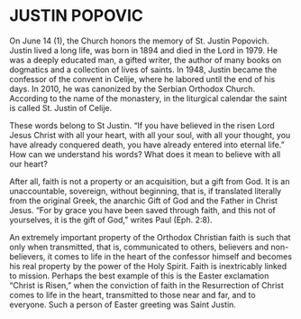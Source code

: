 # JUSTIN POPOVIC

On June 14 (1), the Church honors the memory of St. Justin Popovich. Justin lived a long life, was born in 1894 and died in the Lord in 1979. He was a deeply educated man, a gifted writer, the author of many books on dogmatics and a collection of lives of saints. In 1948, Justin became the confessor of the convent in Celije, where he labored until the end of his days. In 2010, he was canonized by the Serbian Orthodox Church. According to the name of the monastery, in the liturgical calendar the saint is called St. Justin of Celije.

These words belong to St Justin. “If you have believed in the risen Lord Jesus Christ with all your heart, with all your soul, with all your thought, you have already conquered death, you have already entered into eternal life.” How can we understand his words? What does it mean to believe with all our heart?

After all, faith is not a property or an acquisition, but a gift from God. It is an unaccountable, sovereign, without beginning, that is, if translated literally from the original Greek, the anarchic Gift of God and the Father in Christ Jesus. “For by grace you have been saved through faith, and this not of yourselves, it is the gift of God,” writes Paul (Eph. 2:8).

An extremely important property of the Orthodox Christian faith is such that only when transmitted, that is, communicated to others, believers and non-believers, it comes to life in the heart of the confessor himself and becomes his real property by the power of the Holy Spirit. Faith is inextricably linked to mission. Perhaps the best example of this is the Easter exclamation “Christ is Risen,” when the conviction of faith in the Resurrection of Christ comes to life in the heart, transmitted to those near and far, and to everyone. Such a person of Easter greeting was Saint Justin.
